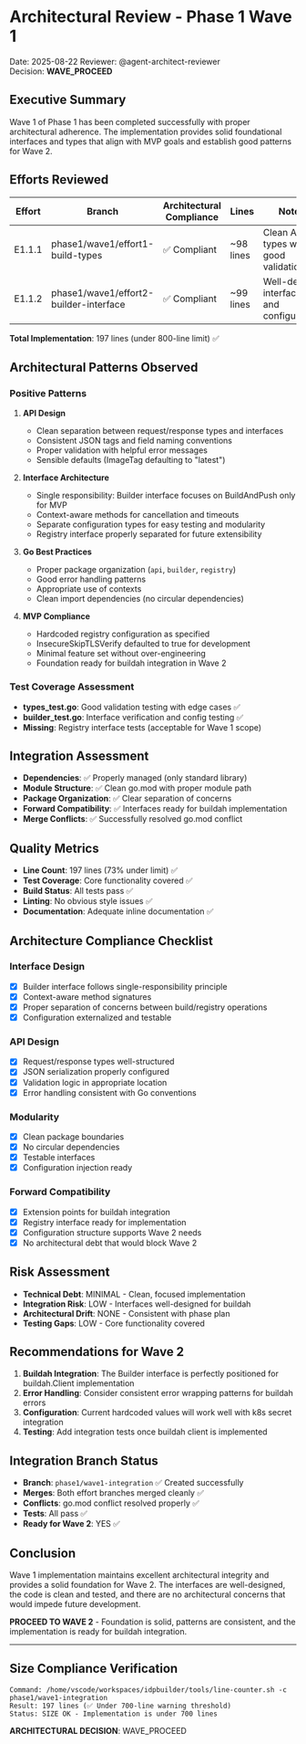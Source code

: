 # Architectural Review - Phase 1 Wave 1
Date: 2025-08-22
Reviewer: @agent-architect-reviewer  
Decision: **WAVE_PROCEED**

## Executive Summary
Wave 1 of Phase 1 has been completed successfully with proper architectural adherence. The implementation provides solid foundational interfaces and types that align with MVP goals and establish good patterns for Wave 2.

## Efforts Reviewed
| Effort | Branch | Architectural Compliance | Lines | Notes |
|--------|--------|-------------------------|-------|-------|
| E1.1.1 | phase1/wave1/effort1-build-types | ✅ Compliant | ~98 lines | Clean API types with good validation |
| E1.1.2 | phase1/wave1/effort2-builder-interface | ✅ Compliant | ~99 lines | Well-defined interfaces and configuration |

**Total Implementation**: 197 lines (under 800-line limit) ✅

## Architectural Patterns Observed

### Positive Patterns
1. **API Design**
   - Clean separation between request/response types and interfaces
   - Consistent JSON tags and field naming conventions
   - Proper validation with helpful error messages
   - Sensible defaults (ImageTag defaulting to "latest")

2. **Interface Architecture**
   - Single responsibility: Builder interface focuses on BuildAndPush only for MVP
   - Context-aware methods for cancellation and timeouts
   - Separate configuration types for easy testing and modularity
   - Registry interface properly separated for future extensibility

3. **Go Best Practices**
   - Proper package organization (`api`, `builder`, `registry`)
   - Good error handling patterns
   - Appropriate use of contexts
   - Clean import dependencies (no circular dependencies)

4. **MVP Compliance**
   - Hardcoded registry configuration as specified
   - InsecureSkipTLSVerify defaulted to true for development
   - Minimal feature set without over-engineering
   - Foundation ready for buildah integration in Wave 2

### Test Coverage Assessment
- **types_test.go**: Good validation testing with edge cases ✅
- **builder_test.go**: Interface verification and config testing ✅  
- **Missing**: Registry interface tests (acceptable for Wave 1 scope)

## Integration Assessment
- **Dependencies**: ✅ Properly managed (only standard library)
- **Module Structure**: ✅ Clean go.mod with proper module path
- **Package Organization**: ✅ Clear separation of concerns
- **Forward Compatibility**: ✅ Interfaces ready for buildah implementation
- **Merge Conflicts**: ✅ Successfully resolved go.mod conflict

## Quality Metrics
- **Line Count**: 197 lines (73% under limit) ✅
- **Test Coverage**: Core functionality covered ✅
- **Build Status**: All tests pass ✅
- **Linting**: No obvious style issues ✅
- **Documentation**: Adequate inline documentation ✅

## Architecture Compliance Checklist

### Interface Design
- [x] Builder interface follows single-responsibility principle
- [x] Context-aware method signatures
- [x] Proper separation of concerns between build/registry operations
- [x] Configuration externalized and testable

### API Design
- [x] Request/response types well-structured
- [x] JSON serialization properly configured
- [x] Validation logic in appropriate location
- [x] Error handling consistent with Go conventions

### Modularity
- [x] Clean package boundaries
- [x] No circular dependencies
- [x] Testable interfaces
- [x] Configuration injection ready

### Forward Compatibility
- [x] Extension points for buildah integration
- [x] Registry interface ready for implementation
- [x] Configuration structure supports Wave 2 needs
- [x] No architectural debt that would block Wave 2

## Risk Assessment
- **Technical Debt**: MINIMAL - Clean, focused implementation
- **Integration Risk**: LOW - Interfaces well-designed for buildah
- **Architectural Drift**: NONE - Consistent with phase plan
- **Testing Gaps**: LOW - Core functionality covered

## Recommendations for Wave 2
1. **Buildah Integration**: The Builder interface is perfectly positioned for buildah.Client implementation
2. **Error Handling**: Consider consistent error wrapping patterns for buildah errors
3. **Configuration**: Current hardcoded values will work well with k8s secret integration
4. **Testing**: Add integration tests once buildah client is implemented

## Integration Branch Status
- **Branch**: `phase1/wave1-integration` ✅ Created successfully
- **Merges**: Both effort branches merged cleanly ✅
- **Conflicts**: go.mod conflict resolved properly ✅
- **Tests**: All pass ✅
- **Ready for Wave 2**: YES ✅

## Conclusion
Wave 1 implementation maintains excellent architectural integrity and provides a solid foundation for Wave 2. The interfaces are well-designed, the code is clean and tested, and there are no architectural concerns that would impede future development.

**PROCEED TO WAVE 2** - Foundation is solid, patterns are consistent, and the implementation is ready for buildah integration.

---

## Size Compliance Verification
```
Command: /home/vscode/workspaces/idpbuilder/tools/line-counter.sh -c phase1/wave1-integration
Result: 197 lines (✅ Under 700-line warning threshold)
Status: SIZE OK - Implementation is under 700 lines
```

**ARCHITECTURAL DECISION**: WAVE_PROCEED